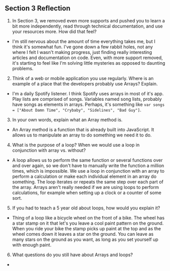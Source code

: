 ## Section 3 Reflection

1. In Section 3, we removed even more supports and pushed you to learn a bit more independently, read through technical documentation, and use your resources more. How did that feel?

- I'm still nervous about the amount of time everything takes me, but I think it's somewhat fun. I've gone down a few rabbit holes, not any where I felt I wasn't making progress, just finding really interesting articles and documentation on code. Even, with more support removed, it's starting to feel like I'm solving little mysteries as opposed to daunting problems.

2. Think of a web or mobile application you use regularly. Where is an example of a place that the developers probably use Arrays? Explain.

- I'm a daily Spotify listener. I think Spotify uses arrays in most of it's app. Play lists are comprised of songs. Variables named song lists, probably have songs as elements in arrays. Perhaps, it's something like `var songs = ["About Damn Time", "Crybaby", "Sidelines", "Bad Guy"]`.

3. In your own words, explain what an Array method is.

- An Array method is a function that is already built into JavaScript. It allows us to manipulate an array to do something we need it to do.

4. What is the purpose of a loop? When we would use a loop in conjunction with array vs. without?

- A loop allows us to perform the same function or several functions over and over again, so we don't have to manually write the function a million times, which is impossible. We use a loop in conjunction with an array to perform a calculation or make each individual element in an array do something. The loop iterates or repeats the same step over each part of the array. Arrays aren't really needed if we are using loops to perform calculations, for example when setting up a clock or a counter of some sort.

5. If you had to teach a 5 year old about loops, how would you explain it?

- Thing of a loop like a bicycle wheel on the front of a bike. The wheel has a star stamp on it that let's you leave a cool paint pattern on the ground. When you ride your bike the stamp picks up paint at the top and as the wheel comes down it leaves a star on the ground. You can leave as many stars on the ground as you want, as long as you set yourself up with enough paint.

6. What questions do you still have about Arrays and loops?

- 

